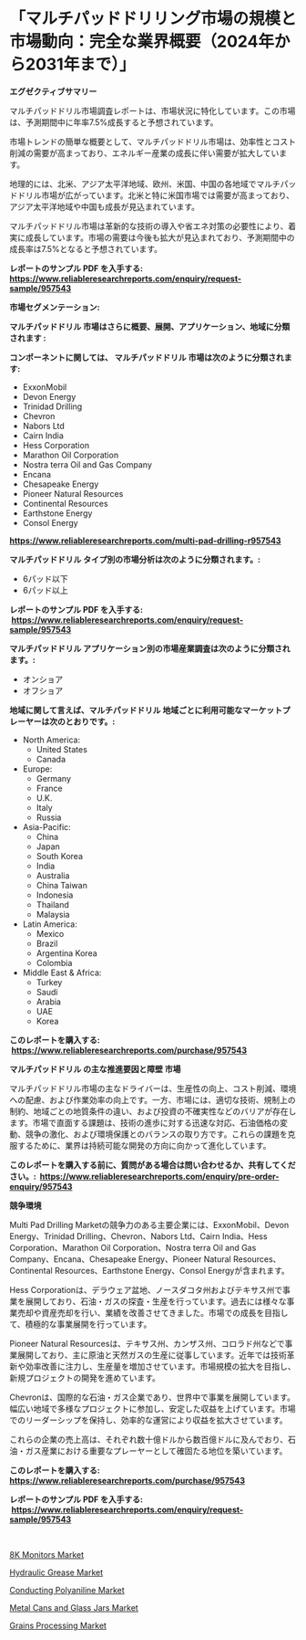 <p><h1>「マルチパッドドリリング市場の規模と市場動向：完全な業界概要（2024年から2031年まで）」</h1></p><p><strong>エグゼクティブサマリー</strong></p>
<p><p>マルチパッドドリル市場調査レポートは、市場状況に特化しています。この市場は、予測期間中に年率7.5%成長すると予想されています。</p><p>市場トレンドの簡単な概要として、マルチパッドドリル市場は、効率性とコスト削減の需要が高まっており、エネルギー産業の成長に伴い需要が拡大しています。</p><p>地理的には、北米、アジア太平洋地域、欧州、米国、中国の各地域でマルチパッドドリル市場が広がっています。北米と特に米国市場では需要が高まっており、アジア太平洋地域や中国も成長が見込まれています。</p><p>マルチパッドドリル市場は革新的な技術の導入や省エネ対策の必要性により、着実に成長しています。市場の需要は今後も拡大が見込まれており、予測期間中の成長率は7.5%となると予想されています。</p></p>
<p><strong>レポートのサンプル PDF を入手する: <a href="https://www.reliableresearchreports.com/enquiry/request-sample/957543">https://www.reliableresearchreports.com/enquiry/request-sample/957543</a></strong></p>
<p><strong>市場セグメンテーション:</strong></p>
<p><strong> マルチパッドドリル 市場はさらに概要、展開、アプリケーション、地域に分類されます :</strong></p>
<p><strong>コンポーネントに関しては、 マルチパッドドリル 市場は次のように分類されます: &nbsp;</strong></p>
<p><ul><li>ExxonMobil</li><li>Devon Energy</li><li>Trinidad Drilling</li><li>Chevron</li><li>Nabors Ltd</li><li>Cairn India</li><li>Hess Corporation</li><li>Marathon Oil Corporation</li><li>Nostra terra Oil and Gas Company</li><li>Encana</li><li>Chesapeake Energy</li><li>Pioneer Natural Resources</li><li>Continental Resources</li><li>Earthstone Energy</li><li>Consol Energy</li></ul></p>
<p><strong><a href="https://www.reliableresearchreports.com/multi-pad-drilling-r957543">https://www.reliableresearchreports.com/multi-pad-drilling-r957543</a></strong></p>
<p><strong> マルチパッドドリル タイプ別の市場分析は次のように分類されます。:</strong></p>
<p><ul><li>6パッド以下</li><li>6パッド以上</li></ul></p>
<p><strong>レポートのサンプル PDF を入手する: &nbsp;<a href="https://www.reliableresearchreports.com/enquiry/request-sample/957543">https://www.reliableresearchreports.com/enquiry/request-sample/957543</a></strong></p>
<p><strong> マルチパッドドリル アプリケーション別の市場産業調査は次のように分類されます。:</strong></p>
<p><ul><li>オンショア</li><li>オフショア</li></ul></p>
<p><strong>地域に関して言えば、マルチパッドドリル 地域ごとに利用可能なマーケットプレーヤーは次のとおりです。:</strong></p>
<p><ul>
    <li>
        North America:
        <ul>
            <li>United States</li>
            <li>Canada</li>
        </ul>
    </li>
    <li>
        Europe:
        <ul>
            <li>Germany</li>
            <li>France</li>
            <li>U.K.</li>
            <li>Italy</li>
            <li>Russia</li>
        </ul>
    </li>
    <li>
        Asia-Pacific:
        <ul>
            <li>China</li>
            <li>Japan</li>
            <li>South Korea</li>
            <li>India</li>
            <li>Australia</li>
            <li>China Taiwan</li>
            <li>Indonesia</li>
            <li>Thailand</li>
            <li>Malaysia</li>
        </ul>
    </li>
    <li>
        Latin America:
        <ul>
            <li>Mexico</li>
            <li>Brazil</li>
            <li>Argentina Korea</li>
            <li>Colombia</li>
        </ul>
    </li>
    <li>
        Middle East & Africa:
        <ul>
            <li>Turkey</li>
            <li>Saudi</li>
            <li>Arabia</li>
            <li>UAE</li>
            <li>Korea</li>
        </ul>
    </li>
    </ul></p>
<p><strong>このレポートを購入する: &nbsp;<a href="https://www.reliableresearchreports.com/purchase/957543">https://www.reliableresearchreports.com/purchase/957543</a></strong></p>
<p><strong>マルチパッドドリル の主な推進要因と障壁 市場</strong></p>
<p><p>マルチパッドドリル市場の主なドライバーは、生産性の向上、コスト削減、環境への配慮、および作業効率の向上です。一方、市場には、適切な技術、規制上の制約、地域ごとの地質条件の違い、および投資の不確実性などのバリアが存在します。市場で直面する課題は、技術の進歩に対する迅速な対応、石油価格の変動、競争の激化、および環境保護とのバランスの取り方です。これらの課題を克服するために、業界は持続可能な開発の方向に向かって進化しています。</p></p>
<p><strong>このレポートを購入する前に、質問がある場合は問い合わせるか、共有してください。:&nbsp; <a href="https://www.reliableresearchreports.com/enquiry/pre-order-enquiry/957543">https://www.reliableresearchreports.com/enquiry/pre-order-enquiry/957543</a></strong></p>
<p><strong>競争環境</strong></p>
<p><p>Multi Pad Drilling Marketの競争力のある主要企業には、ExxonMobil、Devon Energy、Trinidad Drilling、Chevron、Nabors Ltd、Cairn India、Hess Corporation、Marathon Oil Corporation、Nostra terra Oil and Gas Company、Encana、Chesapeake Energy、Pioneer Natural Resources、Continental Resources、Earthstone Energy、Consol Energyが含まれます。</p><p>Hess Corporationは、デラウェア盆地、ノースダコタ州およびテキサス州で事業を展開しており、石油・ガスの探査・生産を行っています。過去には様々な事業売却や資産売却を行い、業績を改善させてきました。市場での成長を目指して、積極的な事業展開を行っています。</p><p>Pioneer Natural Resourcesは、テキサス州、カンザス州、コロラド州などで事業展開しており、主に原油と天然ガスの生産に従事しています。近年では技術革新や効率改善に注力し、生産量を増加させています。市場規模の拡大を目指し、新規プロジェクトの開発を進めています。</p><p>Chevronは、国際的な石油・ガス企業であり、世界中で事業を展開しています。幅広い地域で多様なプロジェクトに参加し、安定した収益を上げています。市場でのリーダーシップを保持し、効率的な運営により収益を拡大させています。</p><p>これらの企業の売上高は、それぞれ数十億ドルから数百億ドルに及んでおり、石油・ガス産業における重要なプレーヤーとして確固たる地位を築いています。</p></p>
<p><strong>このレポートを購入する: &nbsp; <a href="https://www.reliableresearchreports.com/purchase/957543">https://www.reliableresearchreports.com/purchase/957543</a></strong></p>
<p><strong>レポートのサンプル PDF を入手する: &nbsp;<a href="https://www.reliableresearchreports.com/enquiry/request-sample/957543">https://www.reliableresearchreports.com/enquiry/request-sample/957543</a></strong><strong></strong></p>
<p>&nbsp;</p>
<p><p><a href="https://github.com/vimar16th/Market-Research-Report-List-4/blob/main/8k-monitors-market.md">8K Monitors Market</a></p><p><a href="https://issuu.com/reportprime-2/docs/hydraulic-grease-market-size-2030.pptx">Hydraulic Grease Market</a></p><p><a href="https://issuu.com/reportprime-2/docs/conducting-polyaniline-market-size-2030.pptx">Conducting Polyaniline Market</a></p><p><a href="https://www.linkedin.com/pulse/metal-cans-glass-jars-market-trends-analysis-forecasted-j6jme?trackingId=Mn2yYOfowl5LzIGFoowPPQ%3D%3D">Metal Cans and Glass Jars Market</a></p><p><a href="https://github.com/luckyshygirl/Market-Research-Report-List-4/blob/main/grains-processing-market.md">Grains Processing Market</a></p></p>